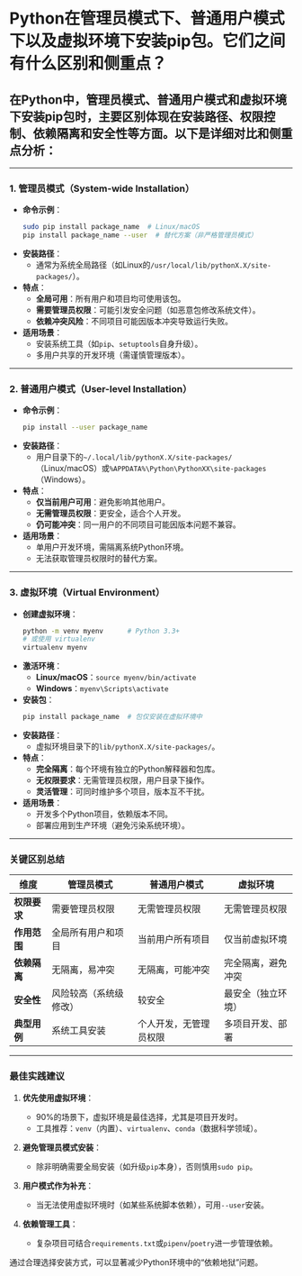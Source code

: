 # Python在管理员模式下、普通用户模式下以及虚拟环境下安装pip包。它们之间有什么区别和侧重点？

## 在Python中，**管理员模式**、**普通用户模式**和**虚拟环境**下安装pip包时，主要区别体现在**安装路径、权限控制、依赖隔离**和**安全性**等方面。以下是详细对比和侧重点分析：

---

### 1. **管理员模式（System-wide Installation）**
   - **命令示例**：
     ```bash
     sudo pip install package_name  # Linux/macOS
     pip install package_name --user  # 替代方案（非严格管理员模式）
     ```
   - **安装路径**：
     - 通常为系统全局路径（如Linux的`/usr/local/lib/pythonX.X/site-packages/`）。
   - **特点**：
     - **全局可用**：所有用户和项目均可使用该包。
     - **需要管理员权限**：可能引发安全问题（如恶意包修改系统文件）。
     - **依赖冲突风险**：不同项目可能因版本冲突导致运行失败。
   - **适用场景**：
     - 安装系统工具（如`pip`、`setuptools`自身升级）。
     - 多用户共享的开发环境（需谨慎管理版本）。

---

### 2. **普通用户模式（User-level Installation）**
   - **命令示例**：
     ```bash
     pip install --user package_name
     ```
   - **安装路径**：
     - 用户目录下的`~/.local/lib/pythonX.X/site-packages/`（Linux/macOS）或`%APPDATA%\Python\PythonXX\site-packages`（Windows）。
   - **特点**：
     - **仅当前用户可用**：避免影响其他用户。
     - **无需管理员权限**：更安全，适合个人开发。
     - **仍可能冲突**：同一用户的不同项目可能因版本问题不兼容。
   - **适用场景**：
     - 单用户开发环境，需隔离系统Python环境。
     - 无法获取管理员权限时的替代方案。

---

### 3. **虚拟环境（Virtual Environment）**
   - **创建虚拟环境**：
     ```bash
     python -m venv myenv      # Python 3.3+
     # 或使用 virtualenv
     virtualenv myenv
     ```
   - **激活环境**：
     - **Linux/macOS**：`source myenv/bin/activate`
     - **Windows**：`myenv\Scripts\activate`
   - **安装包**：
     ```bash
     pip install package_name  # 包仅安装在虚拟环境中
     ```
   - **安装路径**：
     - 虚拟环境目录下的`lib/pythonX.X/site-packages/`。
   - **特点**：
     - **完全隔离**：每个环境有独立的Python解释器和包库。
     - **无权限要求**：无需管理员权限，用户目录下操作。
     - **灵活管理**：可同时维护多个项目，版本互不干扰。
   - **适用场景**：
     - 开发多个Python项目，依赖版本不同。
     - 部署应用到生产环境（避免污染系统环境）。

---

### **关键区别总结**
| **维度**         | **管理员模式**               | **普通用户模式**           | **虚拟环境**                     |
|------------------|----------------------------|--------------------------|--------------------------------|
| **权限要求**     | 需要管理员权限               | 无需管理员权限           | 无需管理员权限                   |
| **作用范围**     | 全局所有用户和项目         | 当前用户所有项目         | 仅当前虚拟环境                   |
| **依赖隔离**     | 无隔离，易冲突             | 无隔离，可能冲突         | 完全隔离，避免冲突               |
| **安全性**       | 风险较高（系统级修改）     | 较安全                   | 最安全（独立环境）               |
| **典型用例**     | 系统工具安装               | 个人开发，无管理员权限   | 多项目开发、部署                 |

---

### **最佳实践建议**
1. **优先使用虚拟环境**：  
   - 90%的场景下，虚拟环境是最佳选择，尤其是项目开发时。
   - 工具推荐：`venv`（内置）、`virtualenv`、`conda`（数据科学领域）。

2. **避免管理员模式安装**：  
   - 除非明确需要全局安装（如升级`pip`本身），否则慎用`sudo pip`。

3. **用户模式作为补充**：  
   - 当无法使用虚拟环境时（如某些系统脚本依赖），可用`--user`安装。

4. **依赖管理工具**：  
   - 复杂项目可结合`requirements.txt`或`pipenv`/`poetry`进一步管理依赖。

通过合理选择安装方式，可以显著减少Python环境中的“依赖地狱”问题。
